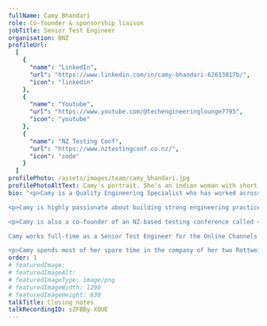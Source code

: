 ```yaml
---
fullName: Camy Bhandari
role: Co-founder & sponsorship liaison
jobTitle: Senior Test Engineer
organisation: BNZ
profileUrl:
  [
    {
      "name": "LinkedIn",
      "url": "https://www.linkedin.com/in/camy-bhandari-62613017b/",
      "icon": "linkedin"
    },
    {
      "name": "Youtube",
      "url": "https://www.youtube.com/@techengineeringlounge7795",
      "icon": "youtube"
    },
    {
      "name": "NZ Testing Conf",
      "url": "https://www.nztestingconf.co.nz/",
      "icon": "code"
    }
  ]
profilePhoto: /assets/images/team/camy_bhandari.jpg
profilePhotoAltText: Camy's portrait. She's an indian woman with short light brown hair and a wide smile. She's wearing a dark coloured t-shirt.
bio: "<p>Camy is a Quality Engineering Specialist who has worked across several NZ banks, consultancies and a startup, delivering several projects to market and developing a deep understanding of mobile application development, test automation, release workflows, and powering up several testing guilds and local meetup groups while converting a lot of test sceptics into true believers. She shares her expertise by <a href='https://www.youtube.com/watch?v=d0PWUT4miNI' rel='external'>talking about Quality Engineering</a> at local meetups and conferences.</p>

<p>Camy is highly passionate about building strong engineering practices and thriving engineering culture. She expresses this passion on her Youtube channel <a href='https://www.youtube.com/@techengineeringlounge7795' rel='external'>Tech Engineering Lounge</a>, where she and her friend James interview local engineering experts and tech leaders.</p>

<p>Camy is also a co-founder of an NZ-based testing conference called <a href='https://www.nztestingconf.co.nz/' rel='external'>NZ Testing Conf</a>. 

Camy works full-time as a Senior Test Engineer for the Online Channels domain at the Bank of New Zealand.</p>

<p>Camy spends most of her spare time in the company of her two Rottweilers, her cat and her family and friends at her Wellington urban homestead, practising the art of homemaking through interior design/decoration, cooking and baking, growing seasonal veggies and flowers, building beautiful permaculture landscapes and developing a hilly backyard orchard.</p>"
order: 1
# featuredImage:
# featuredImageAlt:
# featuredImageType: image/png
# featuredImageWidth: 1200
# featuredImageHeight: 630
talkTitle: Closing notes
talkRecordingID: sZFBBy-XQUE
---
```

